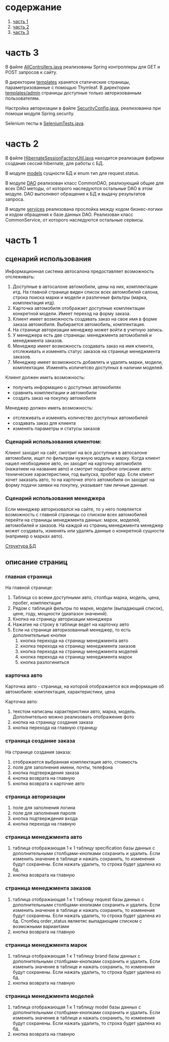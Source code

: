 # содержание
1) [часть 1](#часть-1)
2) [часть 2](#часть-2)
3) [часть 3](#часть-3)




# часть 3
В файле [AllControllers.java](../src/main/java/com/dealership/controllers/AllControllers.java) реализованы Spring контроллеры для GET и POST запросов к сайту.

В директории [templates](../src/main/resources/templates/) хранятся статические страницы, параметризованные с помощью Thymleaf.
В директории [templates/admin](../src/main/resources/templates/admin/) страницы доступные только авторизованным пользователям.

Настройка авторизации в файле [SecurityConfig.java](../src/main/java/com/dealership/config/SecurityConfig.java), реализованна при помоши модуля Spring.security.

Selenium тесты в [SeleniumTests.java](../src/test/java/com/dealership/SeleniumTests.java).






# часть 2

В файле [HibernateSessionFactoryUtil.java](../src/main/java/com/dealership/utils/HibernateSessionFactoryUtil.java) находится реализация фабрики создания сессий hibernate, для работы с БД.

В модуле [models](../src/main/java/com/dealership/models) сущности БД и enum тип для request.status.

В модуле [DAO](../src/main/java/com/dealership/DAO) реализован класс CommonDAO, реализующий общие для всех DAO методы, от которого наследуются остальные DAO в этом модуле. DAO выполняют обращение к БД и выдачу результатов запроса.

В модуле [services](../src/main/java/com/dealership/services) реализована прослойка между кодом бизнес-логики и кодом обращения к базе данных DAO. Реализован класс CommonService, от которого наследуются остальные сервисы.







# часть 1
## сценарий использования

Информационная система автосалона предоставляет возможность отслеживать:
1) Доступные в автосалоне автомобили, цены на них, комплектации итд.
На главной странице виден список всех автомобилей салона, строка поиска марки и модели и различные фильтры (марка, комплектация итд).
2) Карточка автомобиля отображает доступные комплектации конкретной модели. Имеет переход на форму заказа.
3) Клиент имеет возможность создавать заказ на свое имя в форме заказа автомобиля. Выбирается автомобиль, комплектация.
4) На странице авторизации менеджер может войти в учетную запись.
5) У менеджера  есть две страницы: менеджмента автомобилей и менеджмента заказов.
6) Менеджер имеет возможность создавать заказ на имя клиента, отслеживать и изменять статус заказов на странице менеджмента заказов.
7) Менеджер имеет возможность добавлять и удалять марки, модели, комплектации. Изменять количетсво доступных в наличии моделей.

Клиент должен иметь возможность:
- получить информацию о доступных автомобилях
- сравнить комплектации и автомобили
- создать заказ на покупку автомобиля

Менеджер должен иметь возможность:
- отслеживать и изменять количество доступных автомобилей
- создавать заказ для клиента
- изменять параметры и статусы заказов

### Сценарий использования клиентом:

Клиент заходит на сайт, смотрит на все доступные в автосалоне автомобили, ищет по фильтрам нужную модель и марку.
Когда клиент нашел необходимое авто, он заходит на карточку автомобиля (нажатием на название авто) и смотрит подробное описание авто: технические характеристики, год выпуска, пробег идр.
Если клиент хочет заказать авто, то на карточке этого автомобиля он заходит на форму подачи заявки на покупку, указывает там личные данные.

### Сценарий использования менеджера

Если менеджер авторизовался на сайте, то у него появляется возможность с главной страницы со списком всех автомобилей перейти на страницы менеджмента данных: марок,  моделей, автомобилей и заказов.
На каждой из страниц менеджмента менеджер может создавать, изменять или удалять данные о конкретной сущности (например о марках авто).

<!-- [Структура веб страниц](pages.png) -->

[Структура БД](db.png)

## описание страниц

### главная страница

На главной странице:
1) Таблица со всеми доступными авто, столбцы марка, модель, цена, пробег, комплектация
2) Рядом с таблицей фильтры по марке, модели (выпадающий список), цене, году, мощности (диапазон значеинй). 
3) Кнопка на страницу авторизации менеджера
4) Нажатие на строку в таблице ведет на карточку авто
5) Если на странице авторизованный менеджер, то есть дополнительные кнопки
    1) кнопка перехода на страницу менеджмента авто
    2) кнопка перехода на страницу менеджмента заказов
    3) кнопка перехода на страницу менеджмента моделей
    4) кнопка перехода на страницу менеджмента марок
    5) кнопка разлогиниться


### карточка авто

Карточка авто - страница, на которой отображается вся информация об автомобиле: комплектация, характеристики, цена

Карточка авто:
1) текстом написаны характеристики авто, марка, модель. Дополнительно можно реализовать отображение фото
2) кнопка на страницу создания заказа
3) кнопка перехода на главную страницу


### страница создание заказа

На странице создания заказа:
1) отображается выбранная комплектация авто, стоимость
2) поля для заполнения имени, почты, телефона
3) кнопка подтверждения заказа
4) кнопка возврата на главную
5) кнопка возврата к карточке авто


### страница авторизации

1) поле для заполнения логина
2) поле для заполнения пароля
3) кнопка подтверждения входа
4) кнопка перехода на главную


### страница менеджмента авто

1) таблица отображающая 1 к 1 таблицу specification базы данных с дополнительными столбцами-кнопками сохранить и удалить. Если изменить значение в таблице и нажать сохранить, то изменения будут сохранены. Если нажать удалить, то строка будет удалена из бд.
2) кнопка возврата на главную


### страница менеджмента заказов

1) таблица отображающая 1 к 1 таблицу request базы данных с дополнительными столбцами-кнопками сохранить и удалить. Если изменить значение в таблице и нажать сохранить, то изменения будут сохранены. Если нажать удалить, то строка будет удалена из бд. Столбец order_status являетяс выпадающим списком с возможными вариантами
2) кнопка возврата на главную

### страница менеджмента марок

1) таблица отображающая 1 к 1 таблицу brand базы данных с дополнительными столбцами-кнопками сохранить и удалить. Если изменить значение в таблице и нажать сохранить, то изменения будут сохранены. Если нажать удалить, то строка будет удалена из бд.
2) кнопка возврата на главную

### страница менеджмента моделей

1) таблица отображающая 1 к 1 таблицу model базы данных с дополнительными столбцами-кнопками сохранить и удалить. Если изменить значение в таблице и нажать сохранить, то изменения будут сохранены. Если нажать удалить, то строка будет удалена из бд.
2) кнопка возврата на главную
